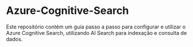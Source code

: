 # Azure-Cognitive-Search
Este repositório contém um guia passo a passo para configurar e utilizar o Azure Cognitive Search, utilizando AI Search para indexação e consulta de dados.
